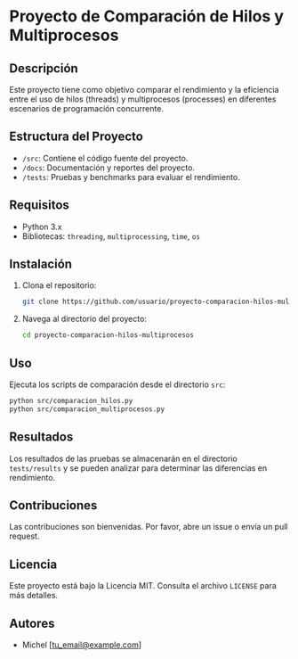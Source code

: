 # Proyecto de Comparación de Hilos y Multiprocesos

## Descripción

Este proyecto tiene como objetivo comparar el rendimiento y la eficiencia entre el uso de hilos (threads) y multiprocesos (processes) en diferentes escenarios de programación concurrente.

## Estructura del Proyecto

- `/src`: Contiene el código fuente del proyecto.
- `/docs`: Documentación y reportes del proyecto.
- `/tests`: Pruebas y benchmarks para evaluar el rendimiento.

## Requisitos

- Python 3.x
- Bibliotecas: `threading`, `multiprocessing`, `time`, `os`

## Instalación

1. Clona el repositorio:
    ```bash
    git clone https://github.com/usuario/proyecto-comparacion-hilos-multiprocesos.git
    ```
2. Navega al directorio del proyecto:
    ```bash
    cd proyecto-comparacion-hilos-multiprocesos
    ```

## Uso

Ejecuta los scripts de comparación desde el directorio `src`:
```bash
python src/comparacion_hilos.py
python src/comparacion_multiprocesos.py
```

## Resultados

Los resultados de las pruebas se almacenarán en el directorio `tests/results` y se pueden analizar para determinar las diferencias en rendimiento.

## Contribuciones

Las contribuciones son bienvenidas. Por favor, abre un issue o envía un pull request.

## Licencia

Este proyecto está bajo la Licencia MIT. Consulta el archivo `LICENSE` para más detalles.

## Autores

- Michel [tu_email@example.com]
